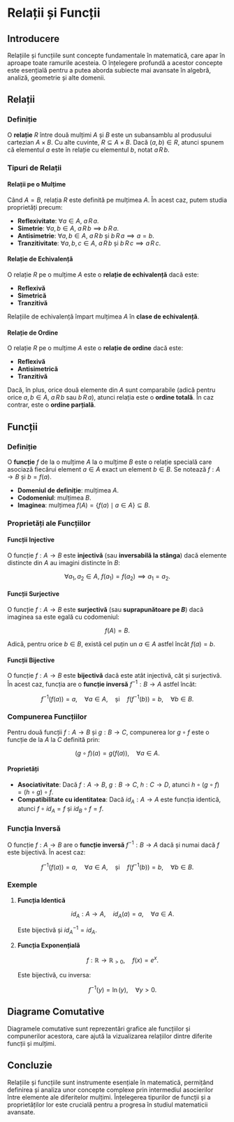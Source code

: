 # Relații și Funcții

## Introducere

Relațiile și funcțiile sunt concepte fundamentale în matematică, care apar în aproape toate ramurile acesteia. O înțelegere profundă a acestor concepte este esențială pentru a putea aborda subiecte mai avansate în algebră, analiză, geometrie și alte domenii.

## Relații

### Definiție

O **relație** $R$ între două mulțimi $A$ și $B$ este un subansamblu al produsului cartezian $A \times B$. Cu alte cuvinte, $R \subseteq A \times B$. Dacă $(a, b) \in R$, atunci spunem că elementul $a$ este în relație cu elementul $b$, notat $a \, R \, b$.

### Tipuri de Relații

#### Relații pe o Mulțime

Când $A = B$, relația $R$ este definită pe mulțimea $A$. În acest caz, putem studia proprietăți precum:

- **Reflexivitate**: $\forall a \in A, \ a \, R \, a$.
- **Simetrie**: $\forall a, b \in A, \ a \, R \, b \implies b \, R \, a$.
- **Antisimetrie**: $\forall a, b \in A, \ a \, R \, b \text{ și } b \, R \, a \implies a = b$.
- **Tranzitivitate**: $\forall a, b, c \in A, \ a \, R \, b \text{ și } b \, R \, c \implies a \, R \, c$.

#### Relație de Echivalență

O relație $R$ pe o mulțime $A$ este o **relație de echivalență** dacă este:

- **Reflexivă**
- **Simetrică**
- **Tranzitivă**

Relațiile de echivalență împart mulțimea $A$ în **clase de echivalență**.

#### Relație de Ordine

O relație $R$ pe o mulțime $A$ este o **relație de ordine** dacă este:

- **Reflexivă**
- **Antisimetrică**
- **Tranzitivă**

Dacă, în plus, orice două elemente din $A$ sunt comparabile (adică pentru orice $a, b \in A$, $a \, R \, b$ sau $b \, R \, a$), atunci relația este o **ordine totală**. În caz contrar, este o **ordine parțială**.

## Funcții

### Definiție

O **funcție** $f$ de la o mulțime $A$ la o mulțime $B$ este o relație specială care asociază fiecărui element $a \in A$ exact un element $b \in B$. Se notează $f: A \to B$ și $b = f(a)$.

- **Domeniul de definiție**: mulțimea $A$.
- **Codomeniul**: mulțimea $B$.
- **Imaginea**: mulțimea $f(A) = \{ f(a) \mid a \in A \} \subseteq B$.

### Proprietăți ale Funcțiilor

#### Funcții Injective

O funcție $f: A \to B$ este **injectivă** (sau **inversabilă la stânga**) dacă elemente distincte din $A$ au imagini distincte în $B$:

$$
\forall a_1, a_2 \in A, \ f(a_1) = f(a_2) \implies a_1 = a_2.
$$

#### Funcții Surjective

O funcție $f: A \to B$ este **surjectivă** (sau **suprapunătoare pe $B$**) dacă imaginea sa este egală cu codomeniul:

$$
f(A) = B.
$$

Adică, pentru orice $b \in B$, există cel puțin un $a \in A$ astfel încât $f(a) = b$.

#### Funcții Bijective

O funcție $f: A \to B$ este **bijectivă** dacă este atât injectivă, cât și surjectivă. În acest caz, funcția are o **funcție inversă** $f^{-1}: B \to A$ astfel încât:

$$
f^{-1}(f(a)) = a, \quad \forall a \in A, \quad \text{și} \quad f(f^{-1}(b)) = b, \quad \forall b \in B.
$$

### Compunerea Funcțiilor

Pentru două funcții $f: A \to B$ și $g: B \to C$, compunerea lor $g \circ f$ este o funcție de la $A$ la $C$ definită prin:

$$
(g \circ f)(a) = g(f(a)), \quad \forall a \in A.
$$

#### Proprietăți

- **Asociativitate**: Dacă $f: A \to B$, $g: B \to C$, $h: C \to D$, atunci $h \circ (g \circ f) = (h \circ g) \circ f$.
- **Compatibilitate cu identitatea**: Dacă $id_A: A \to A$ este funcția identică, atunci $f \circ id_A = f$ și $id_B \circ f = f$.

### Funcția Inversă

O funcție $f: A \to B$ are o **funcție inversă** $f^{-1}: B \to A$ dacă și numai dacă $f$ este bijectivă. În acest caz:

$$
f^{-1}(f(a)) = a, \quad \forall a \in A, \quad \text{și} \quad f(f^{-1}(b)) = b, \quad \forall b \in B.
$$

### Exemple

1. **Funcția Identică**

   $$
   id_A: A \to A, \quad id_A(a) = a, \quad \forall a \in A.
   $$

   Este bijectivă și $id_A^{-1} = id_A$.

2. **Funcția Exponențială**

   $$
   f: \mathbb{R} \to \mathbb{R}_{>0}, \quad f(x) = e^x.
   $$

   Este bijectivă, cu inversa:

   $$
   f^{-1}(y) = \ln(y), \quad \forall y > 0.
   $$

## Diagrame Comutative

Diagramele comutative sunt reprezentări grafice ale funcțiilor și compunerilor acestora, care ajută la vizualizarea relațiilor dintre diferite funcții și mulțimi.

## Concluzie

Relațiile și funcțiile sunt instrumente esențiale în matematică, permițând definirea și analiza unor concepte complexe prin intermediul asocierilor între elemente ale diferitelor mulțimi. Înțelegerea tipurilor de funcții și a proprietăților lor este crucială pentru a progresa în studiul matematicii avansate.
